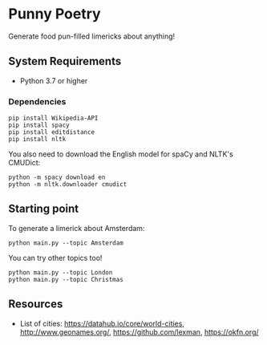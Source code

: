 # Punny Poetry
Generate food pun-filled limericks about anything!

## System Requirements

- Python 3.7 or higher

### Dependencies
```
pip install Wikipedia-API
pip install spacy
pip install editdistance
pip install nltk
```
You also need to download the English model for spaCy and NLTK's CMUDict:
```
python -m spacy download en
python -m nltk.downloader cmudict
```

## Starting point

To generate a limerick about Amsterdam:
```
python main.py --topic Amsterdam 
```

You can try other topics too!
```
python main.py --topic London
python main.py --topic Christmas
```

## Resources
- List of cities: https://datahub.io/core/world-cities, http://www.geonames.org/, https://github.com/lexman, https://okfn.org/
